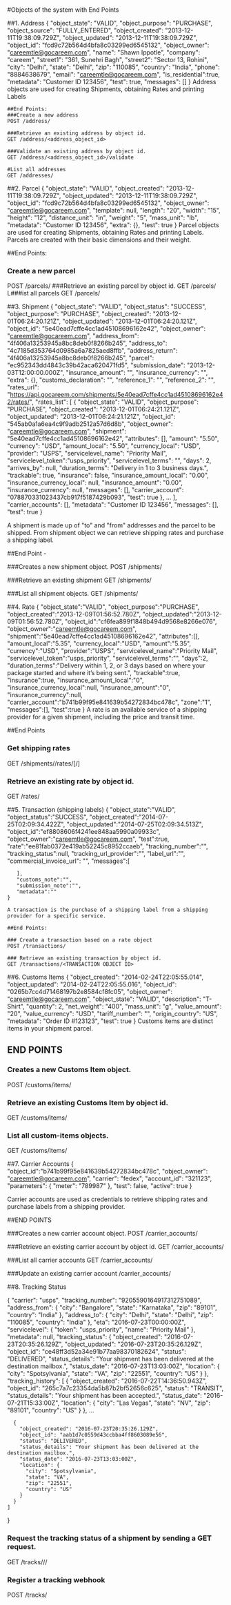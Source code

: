 #


#Objects of the system with End Points

##1. Address
    {
        "object_state": "VALID",
        "object_purpose": "PURCHASE",
        "object_source": "FULLY_ENTERED",
        "object_created": "2013-12-11T19:38:09.729Z",
        "object_updated": "2013-12-11T19:38:09.729Z",
        "object_id": "fcd9c72b564d4bfa8c03299ed6545132",
        "object_owner": "careemtle@gocareem.com",
        "name": "Shawn Ippotle",
        "company": "careem",
        "street1": "361, Sunehri Bagh",
        "street2": "Sector 13, Rohini",
        "city": "Delhi",
        "state": "Delhi",
        "zip": "110085",
        "country": "India",
        "phone": "8884638679",
        "email": "careemtle@gocareem.com",
        "is_residential":true,
        "metadata": "Customer ID 123456",
        "test": true,
        "messages": []
    }
    Address objects are used for creating Shipments, obtaining Rates and printing Labels

    ##End Points:
    ###Create a new address
    POST /address/

    ###Retrieve an existing address by object id.
    GET /address/<address_object_id>

    ###Validate an existing address by object id.
    GET /address/<address_object_id>/validate

    #List all addresses
    GET /addresses/


##2. Parcel
    {
       "object_state": "VALID",
       "object_created": "2013-12-11T19:38:09.729Z",
       "object_updated": "2013-12-11T19:38:09.729Z",
       "object_id": "fcd9c72b564d4bfa8c03299ed6545132",
       "object_owner": "careemtle@gocareem.com",
       "template": null,
       "length": "20",
       "width": "15",
       "height": "12",
       "distance_unit": "in",
       "weight": "5",
       "mass_unit": "lb",
       "metadata": "Customer ID 123456",
       "extra": {},
       "test": true
    }
   Parcel objects are used for creating Shipments, obtaining Rates and printing Labels.
   Parcels are created with their basic dimensions and their weight.

   ##End Points:

   ### Create a new parcel
   POST /parcels/
   ###Retrieve an existing parcel by object id.
   GET /parcels/<PARCEL OBJECT ID>
   L###ist all parcels
   GET /parcels/


##3. Shipment
   {
       "object_state": "VALID",
       "object_status": "SUCCESS",
       "object_purpose": "PURCHASE",
       "object_created": "2013-12-01T06:24:20.121Z",
       "object_updated": "2013-12-01T06:24:20.121Z",
       "object_id": "5e40ead7cffe4cc1ad45108696162e42",
       "object_owner": "careemtle@gocareem.com",
       "address_from": "4f406a13253945a8bc8deb0f8266b245",
       "address_to": "4c7185d353764d0985a6a7825aed8ffb",
       "address_return": "4f406a13253945a8bc8deb0f8266b245",
       "parcel": "ec952343dd4843c39b42aca620471fd5",
       "submission_date": "2013-12-03T12:00:00.000Z",
       "insurance_amount": "",
       "insurance_currency": "",
       "extra": {},
       "customs_declaration": "",
       "reference_1": "",
       "reference_2": "",
       "rates_url": "https://api.gocareem.com/shipments/5e40ead7cffe4cc1ad45108696162e42/rates/",
       "rates_list": [
           {
               "object_state": "VALID",
               "object_purpose": "PURCHASE",
               "object_created": "2013-12-01T06:24:21.121Z",
               "object_updated": "2013-12-01T06:24:21.121Z",
               "object_id": "545ab0a1a6ea4c9f9adb2512a57d6d8b",
               "object_owner": "careemtle@gocareem.com",
               "shipment": "5e40ead7cffe4cc1ad45108696162e42",
               "attributes": [],
               "amount": "5.50",
               "currency": "USD",
               "amount_local": "5.50",
               "currency_local": "USD",
               "provider": "USPS",
               "servicelevel_name": "Priority Mail",
               "servicelevel_token":"usps_priority",
               "servicelevel_terms": "",
               "days": 2,
               "arrives_by": null,
               "duration_terms": "Delivery in 1 to 3 business days.",
               "trackable": true,
               "insurance": false,
               "insurance_amount_local": "0.00",
               "insurance_currency_local": null,
               "insurance_amount": "0.00",
               "insurance_currency": null,
               "messages": [],
               "carrier_account": "078870331023437cb917f5187429b093",
               "test": true
           },
           ...
       ],
       "carrier_accounts": [],
       "metadata": "Customer ID 123456",
       "messages": [],
       "test": true
   }

   A shipment is made up of "to" and "from" addresses and the parcel to be shipped.
   From shipment object we can retrieve shipping rates and purchase a shipping label.

   ##End Point -

   ###Creates a new shipment object.
   POST /shipments/

   ###Retrieve an existing shipment
   GET /shipments/<SHIPMENT OBJECT ID>

   ###List all shipment objects.
   GET /shipments/





##4. Rate
    {
        "object_state":"VALID",
        "object_purpose":"PURCHASE",
        "object_created":"2013-12-09T01:56:52.780Z",
        "object_updated":"2013-12-09T01:56:52.780Z",
        "object_id":"cf6fea899f1848b494d9568e8266e076",
        "object_owner":"careemtle@gocareem.com",
        "shipment":"5e40ead7cffe4cc1ad45108696162e42",
        "attributes":[],
        "amount_local":"5.35",
        "currency_local":"USD",
        "amount":"5.35",
        "currency":"USD",
        "provider":"USPS",
        "servicelevel_name":"Priority Mail",
        "servicelevel_token":"usps_priority",
        "servicelevel_terms":"",
        "days":2,
        "duration_terms":"Delivery within 1, 2, or 3 days based on where your package started and where it’s being sent.",
        "trackable":true,
        "insurance":true,
        "insurance_amount_local":"0",
        "insurance_currency_local":null,
        "insurance_amount":"0",
        "insurance_currency":null,
        "carrier_account":"b741b99f95e841639b54272834bc478c",
        "zone":"1",
        "messages":[],
        "test":true
    }
   A rate is an available service of a shipping provider for a given shipment,
   including the price and transit time.

   ##End Points

   ### Get shipping rates
   GET /shipments/<SHIPMENT OBJECT ID>/rates/[<CURRENCY CODE>/]

   ### Retrieve an existing rate by object id.
   GET /rates/<RATE OBJECT ID>



##5. Transaction (shipping labels)
    {
       "object_state":"VALID",
       "object_status":"SUCCESS",
       "object_created":"2014-07-25T02:09:34.422Z",
       "object_updated":"2014-07-25T02:09:34.513Z",
       "object_id":"ef8808606f4241ee848aa5990a09933c",
       "object_owner":"careemtle@gocareem.com",
       "test":true,
       "rate":"ee81fab0372e419ab52245c8952ccaeb",
       "tracking_number":"",
       "tracking_status":null,
       "tracking_url_provider":"",
       "label_url":"",
       "commercial_invoice_url": "",
       "messages":[

       ],
       "customs_note":"",
       "submission_note":"",
       "metadata":""
    }

    A transaction is the purchase of a shipping label from a shipping provider for a specific service.

    ##End Points:

    ### Create a transaction based on a rate object
    POST /transactions/

    ### Retrieve an existing transaction by object id.
    GET /transactions/<TRANSACTION OBJECT ID>





##6. Customs Items
    {
        "object_created": "2014-02-24T22:05:55.014",
        "object_updated": "2014-02-24T22:05:55.016",
        "object_id": "0265b7cc4d71468197b2e8584cf8fc05",
        "object_owner": "careemtle@gocareem.com",
        "object_state": "VALID",
        "description": "T-Shirt",
        "quantity": 2,
        "net_weight": "400",
        "mass_unit": "g",
        "value_amount": "20",
        "value_currency": "USD",
        "tariff_number": "",
        "origin_country": "US",
        "metadata": "Order ID #123123",
        "test": true
    }
   Customs items are distinct items in your shipment parcel.

   ## END POINTS

   ### Creates a new Customs Item object.
   POST /customs/items/

   ### Retrieve an existing Customs Item by object id.
   GET /customs/items/<CUSTOMS ITEM OBJECT ID>

   ### List all custom-items objects.
   GET /customs/items/

##7. Carrier Accounts
    {
        "object_id":"b741b99f95e841639b54272834bc478c",
        "object_owner": "careemtle@gocareem.com",
        "carrier": "fedex",
        "account_id": "321123",
        "parameters": {
            "meter": "789987"
        },
        "test": false,
        "active": true
    }

   Carrier accounts are used as credentials to retrieve shipping rates and
   purchase labels from a shipping provider.


   ##END POINTS

   ###Creates a new carrier account object.
   POST /carrier_accounts/

   ###Retrieve an existing carrier account by object id.
   GET /carrier_accounts/<CARRIER ACCOUNT OBJECT ID>

   ###List all carrier accounts
   GET /carrier_accounts/

   ###Update an existing carrier account
   /carrier_accounts/<CARRIER ACCOUNT OBJECT ID>

##8. Tracking Status

  {
    "carrier": "usps",
    "tracking_number": "9205590164917312751089",
    "address_from": {
      "city": "Bangalore",
      "state": "Karnataka",
      "zip": "89101",
      "country": "India"
    },
    "address_to": {
      "city": "Delhi",
      "state": "Delhi",
      "zip": "110085",
      "country": "India"
    },
    "eta": "2016-07-23T00:00:00Z",
    "servicelevel": {
      "token": "usps_priority",
      "name": "Priority Mail"
    },
    "metadata": null,
    "tracking_status": {
      "object_created": "2016-07-23T20:35:26.129Z",
      "object_updated": "2016-07-23T20:35:26.129Z",
      "object_id": "ce48ff3d52a34e91b77aa98370182624",
      "status": "DELIVERED",
      "status_details": "Your shipment has been delivered at the destination mailbox.",
      "status_date": "2016-07-23T13:03:00Z",
      "location": {
        "city": "Spotsylvania",
        "state": "VA",
        "zip": "22551",
        "country": "US"
      }
    },
    "tracking_history": [
      {
        "object_created": "2016-07-22T14:36:50.943Z",
        "object_id": "265c7a7c23354da5b87b2bf52656c625",
        "status": "TRANSIT",
        "status_details": "Your shipment has been accepted.",
        "status_date": "2016-07-21T15:33:00Z",
        "location": {
          "city": "Las Vegas",
          "state": "NV",
          "zip": "89101",
          "country": "US"
        }
      },
      ...

      {
        "object_created": "2016-07-23T20:35:26.129Z",
        "object_id": "aab1d7c0559d43ccbba4ff8603089e56",
        "status": "DELIVERED",
        "status_details": "Your shipment has been delivered at the destination mailbox.",
        "status_date": "2016-07-23T13:03:00Z",
        "location": {
          "city": "Spotsylvania",
          "state": "VA",
          "zip": "22551",
          "country": "US"
        }
      }
    ]
  }

  ### Request the tracking status of a shipment by sending a GET request.
   GET /tracks/<CARRIER>/<TRACKING NUMBER>/

  ### Register a tracking webhook
   POST /tracks/









